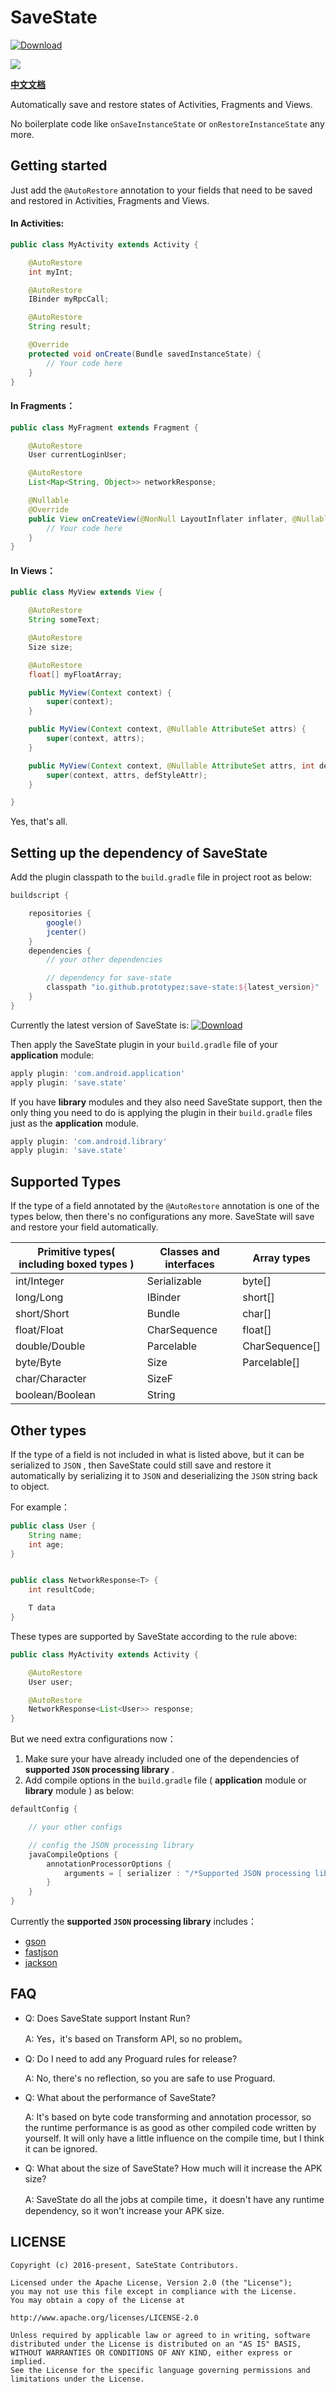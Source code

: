 # SaveState
[ ![Download](https://api.bintray.com/packages/prototypez/maven/save-state/images/download.svg) ](https://bintray.com/prototypez/maven/save-state/_latestVersion)


![](https://raw.githubusercontent.com/PrototypeZ/SaveState/master/logo.png)

[**中文文档**](https://github.com/PrototypeZ/SaveState/blob/master/README_zh.md)

Automatically save and restore states of Activities, Fragments and Views.

No boilerplate code like `onSaveInstanceState` or `onRestoreInstanceState` any more.

## Getting started

Just add the `@AutoRestore` annotation to your fields that need to be saved and restored in Activities, Fragments and Views.

#### In Activities:

```java
public class MyActivity extends Activity {

    @AutoRestore
    int myInt;

    @AutoRestore
    IBinder myRpcCall;

    @AutoRestore
    String result;

    @Override
    protected void onCreate(Bundle savedInstanceState) {
        // Your code here
    }
}
```

#### In Fragments：


```java
public class MyFragment extends Fragment {

    @AutoRestore
    User currentLoginUser;

    @AutoRestore
    List<Map<String, Object>> networkResponse;

    @Nullable
    @Override
    public View onCreateView(@NonNull LayoutInflater inflater, @Nullable ViewGroup container, @Nullable Bundle savedInstanceState) {
        // Your code here
    }
}
```


#### In Views：


```java
public class MyView extends View {

    @AutoRestore
    String someText;

    @AutoRestore
    Size size;

    @AutoRestore
    float[] myFloatArray;

    public MyView(Context context) {
        super(context);
    }

    public MyView(Context context, @Nullable AttributeSet attrs) {
        super(context, attrs);
    }

    public MyView(Context context, @Nullable AttributeSet attrs, int defStyleAttr) {
        super(context, attrs, defStyleAttr);
    }

}

```

Yes, that's all.

## Setting up the dependency of SaveState

Add the plugin classpath to the `build.gradle` file in project root as below:

```groovy
buildscript {

    repositories {
        google()
        jcenter()
    }
    dependencies {
        // your other dependencies

        // dependency for save-state
        classpath "io.github.prototypez:save-state:${latest_version}"
    }
}
```

Currently the latest version of SaveState is: [ ![Download](https://api.bintray.com/packages/prototypez/maven/save-state/images/download.svg) ](https://bintray.com/prototypez/maven/save-state/_latestVersion)

Then apply the SaveState plugin in your `build.gradle` file of your **application** module:

```groovy
apply plugin: 'com.android.application'
apply plugin: 'save.state'
```

If you have **library** modules and they also need SaveState support, then the only thing you need to do is applying the plugin in their `build.gradle` files just as the **application** module.

```groovy
apply plugin: 'com.android.library'
apply plugin: 'save.state'
```

## Supported Types

If the type of a field annotated by the `@AutoRestore` annotation is one of the types below, then there's no configurations any more. SaveState will save and restore your field automatically.


Primitive types( including boxed types ) | Classes and interfaces | Array types
-----------------------|----------------|-------
int/Integer            | Serializable   | byte[]
long/Long              | IBinder        | short[]
short/Short            | Bundle         | char[]
float/Float            | CharSequence   | float[]
double/Double          | Parcelable     | CharSequence[]
byte/Byte              | Size           | Parcelable[]
char/Character         | SizeF          |
boolean/Boolean        | String         |

## Other types

If the type of a field is not included in what is listed above, but it can be serialized to `JSON` ,
then SaveState could still save and restore it automatically by serializing it to `JSON` and deserializing the `JSON` string back to object.

For example：

```java
public class User {
    String name;
    int age;
}


public class NetworkResponse<T> {
    int resultCode;

    T data
}
```

These types are supported by SaveState according to the rule above:

```java
public class MyActivity extends Activity {

    @AutoRestore
    User user;

    @AutoRestore
    NetworkResponse<List<User>> response;
}
```

But we need extra configurations now：

1. Make sure your have already included one of the dependencies of **supported `JSON` processing library** .
2. Add compile options in the `build.gradle` file ( **application** module or  **library** module ) as below:

```groovy
defaultConfig {

    // your other configs

    // config the JSON processing library
    javaCompileOptions {
        annotationProcessorOptions {
            arguments = [ serializer : "/*Supported JSON processing library*/" ]
        }
    }
}
```

Currently the **supported `JSON` processing library** includes：

+ [gson](https://github.com/google/gson)
+ [fastjson](https://github.com/alibaba/fastjson)
+ [jackson](https://github.com/FasterXML/jackson)

## FAQ

+ Q: Does SaveState support Instant Run?

  A: Yes，it's based on Transform API, so no problem。

+ Q: Do I need to add any Proguard rules for release?

  A: No, there's no reflection, so you are safe to use Proguard.

+ Q: What about the performance of SaveState?

  A: It's based on byte code transforming and annotation processor, so the runtime performance is as good as other compiled code written by yourself.
  It will only have a little influence on the compile time, but I think it can be ignored.

+ Q: What about the size of SaveState? How much will it increase the APK size?

  A: SaveState do all the jobs at compile time，it doesn't have any runtime dependency, so it won't increase your APK size.

## LICENSE

    Copyright (c) 2016-present, SateState Contributors.

    Licensed under the Apache License, Version 2.0 (the "License");
    you may not use this file except in compliance with the License.
    You may obtain a copy of the License at

    http://www.apache.org/licenses/LICENSE-2.0

    Unless required by applicable law or agreed to in writing, software
    distributed under the License is distributed on an "AS IS" BASIS,
    WITHOUT WARRANTIES OR CONDITIONS OF ANY KIND, either express or implied.
    See the License for the specific language governing permissions and
    limitations under the License.